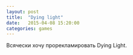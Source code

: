 ```yaml
---
layout: post
title:  "Dying light"
date:   2015-04-08 15:20:00
categories: games
---
```


Всячески хочу прорекламировать Dying Light. 